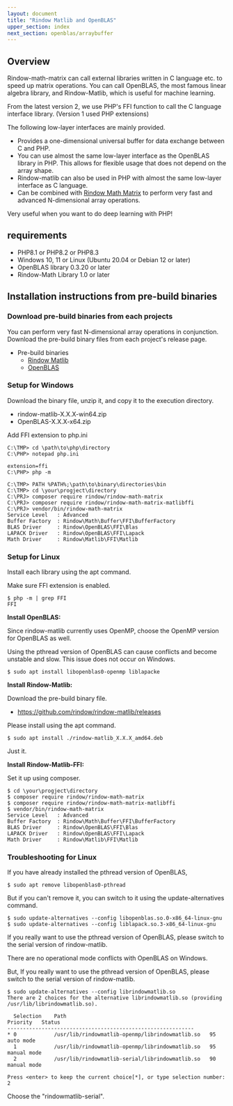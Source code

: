 ```yaml
---
layout: document
title: "Rindow Matlib and OpenBLAS"
upper_section: index
next_section: openblas/arraybuffer
---
```


Overview
--------
Rindow-math-matrix can call external libraries written in C language etc. to speed up matrix operations.
You can call OpenBLAS, the most famous linear algebra library, and Rindow-Matlib, which is useful for machine learning.

From the latest version 2, we use PHP's FFI function to call the C language interface library. (Version 1 used PHP extensions)

The following low-layer interfaces are mainly provided.

- Provides a one-dimensional universal buffer for data exchange between C and PHP.
- You can use almost the same low-layer interface as the OpenBLAS library in PHP. This allows for flexible usage that does not depend on the array shape.
- Rindow-matlib can also be used in PHP with almost the same low-layer interface as C language.
- Can be combined with [Rindow Math Matrix](/mathematics/matrix/matrix.html) to perform very fast and advanced N-dimensional array operations.

Very useful when you want to do deep learning with PHP!


requirements
------------

- PHP8.1 or PHP8.2 or PHP8.3
- Windows 10, 11 or Linux (Ubuntu 20.04 or Debian 12 or later)
- OpenBLAS library 0.3.20 or later
- Rindow-Math Library 1.0 or later


Installation instructions from pre-build binaries
-------------------------------------------------

### Download pre-build binaries from each projects

You can perform very fast N-dimensional array operations in conjunction.
Download the pre-build binary files from each project's release page.

- Pre-build binaries
  - [Rindow Matlib](https://github.com/rindow/rindow-matlib/releases)
  - [OpenBLAS](https://github.com/OpenMathLib/OpenBLAS/releases)

### Setup for Windows

Download the binary file, unzip it, and copy it to the execution directory.

- rindow-matlib-X.X.X-win64.zip
- OpenBLAS-X.X.X-x64.zip

Add FFI extension to php.ini

```shell
C:\TMP> cd \path\to\php\directory
C:\PHP> notepad php.ini

extension=ffi
C:\PHP> php -m

C:\TMP> PATH %PATH%;\path\to\binary\directories\bin
C:\TMP> cd \your\progject\directory
C:\PRJ> composer require rindow/rindow-math-matrix
C:\PRJ> composer require rindow/rindow-math-matrix-matlibffi
C:\PRJ> vendor/bin/rindow-math-matrix
Service Level   : Advanced
Buffer Factory  : Rindow\Math\Buffer\FFI\BufferFactory
BLAS Driver     : Rindow\OpenBLAS\FFI\Blas
LAPACK Driver   : Rindow\OpenBLAS\FFI\Lapack
Math Driver     : Rindow\Matlib\FFI\Matlib
```

### Setup for Linux

Install each library using the apt command.

Make sure FFI extension is enabled.
```shell
$ php -m | grep FFI
FFI
```

**Install OpenBLAS:**

Since rindow-matlib currently uses OpenMP, choose the OpenMP version for OpenBLAS as well.

Using the pthread version of OpenBLAS can cause conflicts and become unstable and slow.
This issue does not occur on Windows.

```shell
$ sudo apt install libopenblas0-openmp liblapacke
```

**Install Rindow-Matlib:**

Download the pre-build binary file.

- https://github.com/rindow/rindow-matlib/releases

Please install using the apt command. 
```shell
$ sudo apt install ./rindow-matlib_X.X.X_amd64.deb
```
Just it.

**Install Rindow-Matlib-FFI:**

Set it up using composer.

```shell
$ cd \your\progject\directory
$ composer require rindow/rindow-math-matrix
$ composer require rindow/rindow-math-matrix-matlibffi
$ vendor/bin/rindow-math-matrix
Service Level   : Advanced
Buffer Factory  : Rindow\Math\Buffer\FFI\BufferFactory
BLAS Driver     : Rindow\OpenBLAS\FFI\Blas
LAPACK Driver   : Rindow\OpenBLAS\FFI\Lapack
Math Driver     : Rindow\Matlib\FFI\Matlib
```


### Troubleshooting for Linux

If you have already installed the pthread version of OpenBLAS,
```shell
$ sudo apt remove libopenblas0-pthread
```

But if you can't remove it, you can switch to it using the update-alternatives command.

```shell
$ sudo update-alternatives --config libopenblas.so.0-x86_64-linux-gnu
$ sudo update-alternatives --config liblapack.so.3-x86_64-linux-gnu
```

If you really want to use the pthread version of OpenBLAS, please switch to the serial version of rindow-matlib.

There are no operational mode conflicts with OpenBLAS on Windows.

But, If you really want to use the pthread version of OpenBLAS, please switch to the serial version of rindow-matlib.

```shell
$ sudo update-alternatives --config librindowmatlib.so
There are 2 choices for the alternative librindowmatlib.so (providing /usr/lib/librindowmatlib.so).

  Selection    Path                                             Priority   Status
------------------------------------------------------------
* 0            /usr/lib/rindowmatlib-openmp/librindowmatlib.so   95        auto mode
  1            /usr/lib/rindowmatlib-openmp/librindowmatlib.so   95        manual mode
  2            /usr/lib/rindowmatlib-serial/librindowmatlib.so   90        manual mode

Press <enter> to keep the current choice[*], or type selection number: 2
```
Choose the "rindowmatlib-serial".


